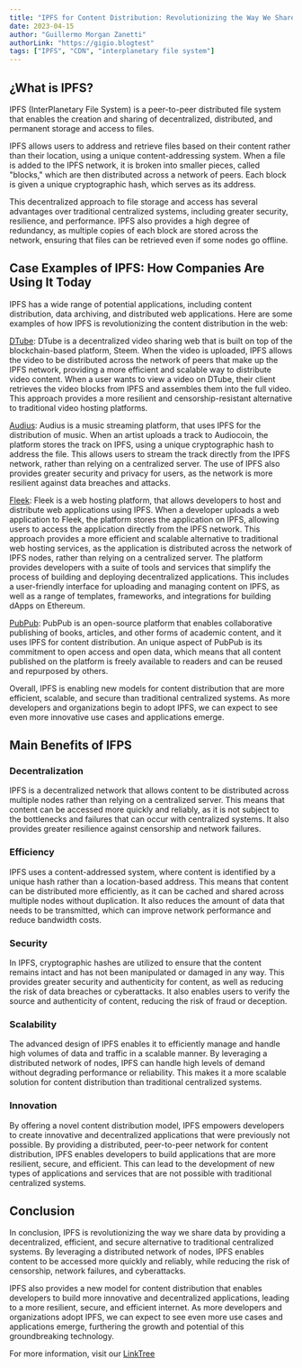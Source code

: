 ```yaml
---
title: "IPFS for Content Distribution: Revolutionizing the Way We Share Data"
date: 2023-04-15
author: "Guillermo Morgan Zanetti"
authorLink: "https://gigio.blogtest"
tags: ["IPFS", "CDN", "interplanetary file system"]
---
```


## ¿What is IPFS?

IPFS (InterPlanetary File System) is a peer-to-peer distributed file system that enables the creation and sharing of decentralized, distributed, and permanent storage and access to files.

IPFS allows users to address and retrieve files based on their content rather than their location, using a unique content-addressing system. When a file is added to the IPFS network, it is broken into smaller pieces, called "blocks," which are then distributed across a network of peers. Each block is given a unique cryptographic hash, which serves as its address.

This decentralized approach to file storage and access has several advantages over traditional centralized systems, including greater security, resilience, and performance. IPFS also provides a high degree of redundancy, as multiple copies of each block are stored across the network, ensuring that files can be retrieved even if some nodes go offline.

## Case Examples of IPFS: How Companies Are Using It Today

IPFS has a wide range of potential applications, including content distribution, data archiving, and distributed web applications. Here are some examples of how IPFS is revolutionizing the content distribution in the web:

[DTube](https://d.tube): DTube is a decentralized video sharing web that is built on top of the blockchain-based platform, Steem. When the video is uploaded, IPFS allows the video to be distributed across the network of peers that make up the IPFS network, providing a more efficient and scalable way to distribute video content. When a user wants to view a video on DTube, their client retrieves the video blocks from IPFS and assembles them into the full video. This approach provides a more resilient and censorship-resistant alternative to traditional video hosting platforms.

[Audius](https://audius.co): Audius is a music streaming platform, that uses IPFS for the distribution of music. When an artist uploads a track to Audiocoin, the platform stores the track on IPFS, using a unique cryptographic hash to address the file. This allows users to stream the track directly from the IPFS network, rather than relying on a centralized server. The use of IPFS also provides greater security and privacy for users, as the network is more resilient against data breaches and attacks.

[Fleek](https://fleek.co): Fleek is a web hosting platform, that allows developers to host and distribute web applications using IPFS. When a developer uploads a web application to Fleek, the platform stores the application on IPFS, allowing users to access the application directly from the IPFS network. This approach provides a more efficient and scalable alternative to traditional web hosting services, as the application is distributed across the network of IPFS nodes, rather than relying on a centralized server. The platform provides developers with a suite of tools and services that simplify the process of building and deploying decentralized applications. This includes a user-friendly interface for uploading and managing content on IPFS, as well as a range of templates, frameworks, and integrations for building dApps on Ethereum.

[PubPub](https://www.pubpub.org): PubPub is an open-source platform that enables collaborative publishing of books, articles, and other forms of academic content, and it uses IPFS for content distribution. An unique aspect of PubPub is its commitment to open access and open data, which means that all content published on the platform is freely available to readers and can be reused and repurposed by others.

Overall, IPFS is enabling new models for content distribution that are more efficient, scalable, and secure than traditional centralized systems. As more developers and organizations begin to adopt IPFS, we can expect to see even more innovative use cases and applications emerge.


## Main Benefits of IFPS

### Decentralization

IPFS is a decentralized network that allows content to be distributed across multiple nodes rather than relying on a centralized server. This means that content can be accessed more quickly and reliably, as it is not subject to the bottlenecks and failures that can occur with centralized systems. It also provides greater resilience against censorship and network failures.

### Efficiency

IPFS uses a content-addressed system, where content is identified by a unique hash rather than a location-based address. This means that content can be distributed more efficiently, as it can be cached and shared across multiple nodes without duplication. It also reduces the amount of data that needs to be transmitted, which can improve network performance and reduce bandwidth costs.

### Security

In IPFS, cryptographic hashes are utilized to ensure that the content remains intact and has not been manipulated or damaged in any way. This provides greater security and authenticity for content, as well as reducing the risk of data breaches or cyberattacks. It also enables users to verify the source and authenticity of content, reducing the risk of fraud or deception.

### Scalability

The advanced design of IPFS enables it to efficiently manage and handle high volumes of data and traffic in a scalable manner. By leveraging a distributed network of nodes, IPFS can handle high levels of demand without degrading performance or reliability. This makes it a more scalable solution for content distribution than traditional centralized systems.

### Innovation

By offering a novel content distribution model, IPFS empowers developers to create innovative and decentralized applications that were previously not possible. By providing a distributed, peer-to-peer network for content distribution, IPFS enables developers to build applications that are more resilient, secure, and efficient. This can lead to the development of new types of applications and services that are not possible with traditional centralized systems.


## Conclusion


In conclusion, IPFS is revolutionizing the way we share data by providing a decentralized, efficient, and secure alternative to traditional centralized systems. By leveraging a distributed network of nodes, IPFS enables content to be accessed more quickly and reliably, while reducing the risk of censorship, network failures, and cyberattacks.

IPFS also provides a new model for content distribution that enables developers to build more innovative and decentralized applications, leading to a more resilient, secure, and efficient internet. As more developers and organizations adopt IPFS, we can expect to see even more use cases and applications emerge, furthering the growth and potential of this groundbreaking technology.



For more information, visit our [LinkTree](https://linktr.ee/fleek)
